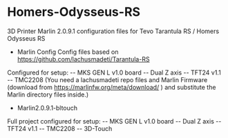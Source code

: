 # Homers-Odysseus-RS
3D Printer Marlin 2.0.9.1 configuration files for Tevo Tarantula RS / Homers Odysseus RS

- Marlin Config
Config files based on https://github.com/lachusmadeti/Tarantula-RS

Configured for setup:
  -- MKS GEN L v1.0 board
  -- Dual Z axis
  -- TFT24 v1.1
  -- TMC2208
(You need a lachusmadeti repo files and Marlin Firmware (download from https://marlinfw.org/meta/download/ ) and substitute the Marlin directory files inside.)

- Marlin2.0.9.1-bltouch

Full project configured for setup:
  -- MKS GEN L v1.0 board
  -- Dual Z axis
  -- TFT24 v1.1
  -- TMC2208
  -- 3D-Touch
